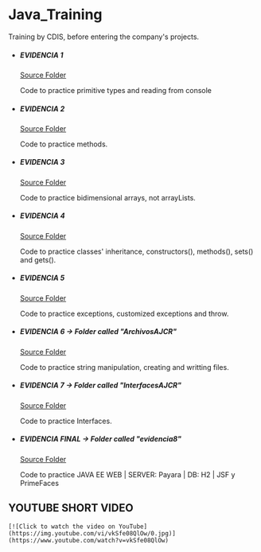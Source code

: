 # Java_Training
Training by CDIS, before entering the company's projects.

  * ##### EVIDENCIA 1
    [Source Folder](https://github.com/ArmandoDLaRosa/Java_OOPcodes/tree/main/Evidencia_1/src/evidencia_1)

    Code to practice primitive types and reading from console

  * ##### EVIDENCIA 2
    [Source Folder](https://github.com/ArmandoDLaRosa/Java_OOPcodes/tree/main/Evidencia_2/src/evidencia_2)

    Code to practice methods.

  * ##### EVIDENCIA 3
    [Source Folder](https://github.com/ArmandoDLaRosa/Java_OOPcodes/tree/main/Evidencia_3/src/evidencia_3)

    Code to practice bidimensional arrays, not arrayLists.

  * ##### EVIDENCIA 4
    [Source Folder](https://github.com/ArmandoDLaRosa/Java_OOPcodes/tree/main/Evidencia_4/src/evidencia_4)

    Code to practice classes' inheritance, constructors(), methods(), sets() and gets(). 

  * ##### EVIDENCIA 5
    [Source Folder](https://github.com/ArmandoDLaRosa/Java_OOPcodes/tree/main/Evidencia_5/src/evidencia_05)

    Code to practice exceptions, customized exceptions and throw. 

  * ##### EVIDENCIA 6 → Folder called "ArchivosAJCR"
    [Source Folder](https://github.com/ArmandoDLaRosa/Java_OOPcodes/tree/main/ArchivosAJCR/src/archivosajcr)

    Code to practice string manipulation, creating and writting files. 

  * ##### EVIDENCIA 7 → Folder called "InterfacesAJCR"
    [Source Folder](https://github.com/ArmandoDLaRosa/Java_OOPcodes/tree/main/InterfacesAJCR/src/interfacesajcr)

    Code to practice Interfaces.
    
  * ##### EVIDENCIA FINAL → Folder called "evidencia8"
    [Source Folder](https://github.com/ArmandoDLaRosa/Java_Training/tree/main/evidencia8)

    Code to practice JAVA EE WEB | SERVER: Payara | DB: H2 | JSF y PrimeFaces

## YOUTUBE SHORT VIDEO
    [![Click to watch the video on YouTube](https://img.youtube.com/vi/vkSfe08QlOw/0.jpg)](https://www.youtube.com/watch?v=vkSfe08QlOw)

